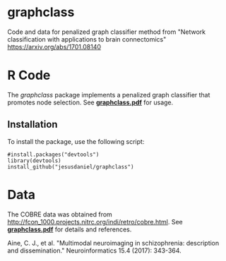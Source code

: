 # graphclass

Code and data for penalized graph classifier method from "Network classification with applications to brain connectomics" https://arxiv.org/abs/1701.08140


# R Code

The *graphclass* package implements a penalized graph classifier that promotes node selection. See [**graphclass.pdf**](https://github.com/jesusdaniel/graphclass/blob/master/graphclass.pdf) for usage.

## Installation
To install the package, use the following script:

```
#install.packages("devtools")
library(devtools)
install_github("jesusdaniel/graphclass")
```

# Data

The COBRE data was obtained from http://fcon_1000.projects.nitrc.org/indi/retro/cobre.html. See [**graphclass.pdf**](https://github.com/jesusdaniel/graphclass/blob/master/graphclass.pdf) for details and references.

Aine, C. J., et al. "Multimodal neuroimaging in schizophrenia: description and dissemination." Neuroinformatics 15.4 (2017): 343-364.


